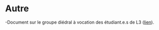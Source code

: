# Autre

-Document sur le groupe diédral à vocation des étudiant.e.s de L3 (<a href="https://pierreloisel.github.io/folder_pdf/diedral.pdf" target="_blank">lien</a>).
